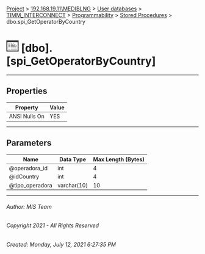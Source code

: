 #### 

[Project](../../../../../index.md) > [192.168.19.11\\MEDIBLNG](../../../../index.md) > [User databases](../../../index.md) > [TIMM_INTERCONNECT](../../index.md) > [Programmability](../index.md) > [Stored Procedures](Stored_Procedures.md) > dbo.spi_GetOperatorByCountry

# ![Stored Procedures](../../../../../Images/StoredProcedure32.png) [dbo].[spi_GetOperatorByCountry]

---

## <a name="#properties"></a>Properties

| Property | Value |
|---|---|
| ANSI Nulls On | YES |


---

## <a name="#parameters"></a>Parameters

| Name | Data Type | Max Length (Bytes) |
|---|---|---|
| @operadora_id | int | 4 |
| @idCountry | int | 4 |
| @tipo_operadora | varchar(10) | 10 |


---

###### Author:  MIS Team

###### Copyright 2021 - All Rights Reserved

###### Created: Monday, July 12, 2021 6:27:35 PM

